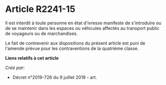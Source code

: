 # Article R2241-15

Il est interdit à toute personne en état d'ivresse manifeste de s'introduire ou de se maintenir dans les espaces ou véhicules
affectés au transport public de voyageurs ou de marchandises.

Le fait de contrevenir aux dispositions du présent article est puni de l'amende prévue pour les contraventions de la
quatrième classe.

**Liens relatifs à cet article**

_Créé par_:

  - Décret n°2019-726 du 9 juillet 2019 - art.
